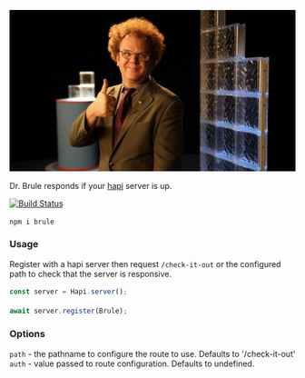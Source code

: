 ![Dr. Brule](images/brule.jpg)

Dr. Brule responds if your [hapi](hapijs.com) server is up.

[![Build Status](https://secure.travis-ci.org/geek/brule.svg)](http://travis-ci.org/geek/brule)

`npm i brule`

### Usage

Register with a hapi server then request `/check-it-out` or the configured path to check that the server is responsive.

```js
const server = Hapi.server();

await server.register(Brule);
```

### Options

`path` - the pathname to configure the route to use. Defaults to '/check-it-out'
`auth` - value passed to route configuration. Defaults to undefined.
